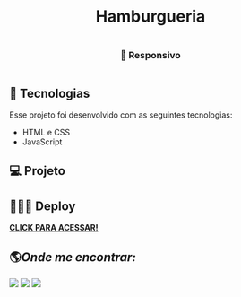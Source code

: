 <h1 align="center"> Hamburgueria </h1>

<div align="center">

  <img src="" alt=""> 
  
  <h3 align="center"> <b>📱 Responsivo</b></h3>
  <img src="" alt=""> 

</div>

## 🚀 Tecnologias

Esse projeto foi desenvolvido com as seguintes tecnologias:

- HTML e CSS
- JavaScript

## 💻 Projeto



## 👨🏻‍💻 Deploy

<a target="_blank" href=""><b>CLICK PARA ACESSAR!</b></a>

## 🌎<i>Onde me encontrar:</i> <br>

<div style="display: inline_block">
  <a href="https://www.linkedin.com/in/kaua-medeiros/" target="_blank"><img src="https://img.shields.io/badge/-LinkedIn-%230077B5?style=for-the-badge&logo=linkedin&logoColor=white"></a>
  <a href = "mailto:contato.kauamedeiros@gmail.com" target="_blank"><img src="https://img.shields.io/badge/-Gmail-%23333?style=for-the-badge&logo=gmail&logoColor=white" target="_blank"></a> 
  <a href="https://www.instagram.com/k.matheus/" target="_blank"><img src="https://user-images.githubusercontent.com/75697499/179569889-2a993690-1c1d-4c3c-a89e-775aee94a742.svg"></a>
</div>
